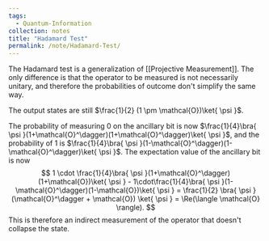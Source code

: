 ```yaml
---
tags:
  - Quantum-Information
collection: notes
title: "Hadamard Test"
permalink: /note/Hadamard-Test/
---
```

The Hadamard test is a generalization of [[Projective Measurement]]. The only difference is that the operator to be measured is not necessarily unitary, and therefore the probabilities of outcome don't simplify the same way.

The output states are still $\frac{1}{2} (1 \pm \mathcal{O})\ket{ \psi }$.

The probability of measuring 0 on the ancillary bit is now $\frac{1}{4}\bra{ \psi }(1+\mathcal{O}^\dagger)(1+\mathcal{O}^\dagger)\ket{ \psi }$, and the probability of 1 is $\frac{1}{4}\bra{ \psi }(1-\mathcal{O}^\dagger)(1-\mathcal{O}^\dagger)\ket{ \psi }$. 
The expectation value of the ancillary bit is now
$$
1 \cdot \frac{1}{4}\bra{ \psi }(1+\mathcal{O}^\dagger)(1+\mathcal{O})\ket{ \psi } - 1\cdot\frac{1}{4}\bra{ \psi }(1-\mathcal{O}^\dagger)(1-\mathcal{O})\ket{ \psi }
= \frac{1}{2} \bra{ \psi } (\mathcal{O}^\dagger + \mathcal{O}) \ket{ \psi } = \Re(\langle \mathcal{O} \rangle).
$$
This is therefore an indirect measurement of the operator that doesn't collapse the state.  
